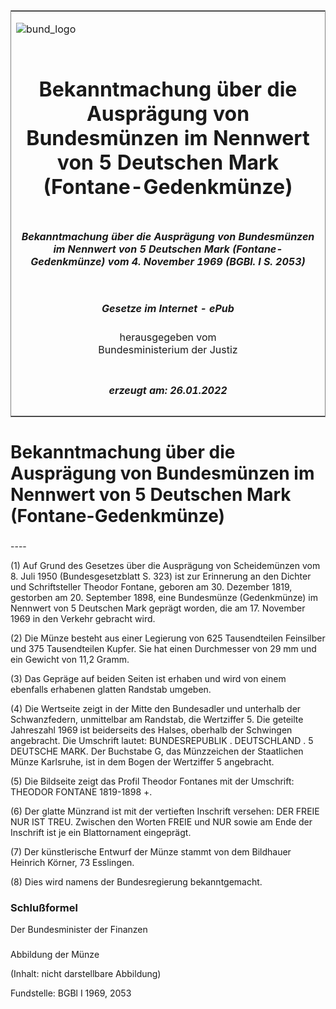 <span id="DECKBLATT.html"></span>

<table border="0" frame="border" width="100%">

<tr valign="top">

<td align="left">

![bund\_logo](BfJ_2021_Web_de_de.gif)

</td>

<td align="right">

 

</td>

</tr>

<tr align="center" valign="middle">

<td colspan="2">

# Bekanntmachung über die Ausprägung von Bundesmünzen im Nennwert von 5 Deutschen Mark (Fontane-Gedenkmünze)

</td>

</tr>

<tr align="center" valign="middle">

<td colspan="2">

##### Bekanntmachung über die Ausprägung von Bundesmünzen im Nennwert von 5 Deutschen Mark (Fontane-Gedenkmünze) vom 4. November 1969 (BGBl. I S. 2053)

</td>

</tr>

<tr align="center" valign="middle">

<td colspan="2">

  
  

##### Gesetze im Internet - ePub  
  
herausgegeben vom  
Bundesministerium der Justiz

</td>

</tr>

<tr align="center" valign="bottom">

<td colspan="2">

  
  

##### erzeugt am: 26.01.2022

</td>

</tr>

</table>

<span id="BJNR020530969.html"></span>

# Bekanntmachung über die Ausprägung von Bundesmünzen im Nennwert von 5 Deutschen Mark (Fontane-Gedenkmünze)

<span id="BJNR020530969BJNE000100307.html"></span>

###   
\----

<div>

<div class="jnhtml">

<div>

<div class="jurAbsatz">

(1) Auf Grund des Gesetzes über die Ausprägung von Scheidemünzen vom 8.
Juli 1950 (Bundesgesetzblatt S. 323) ist zur Erinnerung an den Dichter
und Schriftsteller Theodor Fontane, geboren am 30. Dezember 1819,
gestorben am 20. September 1898, eine Bundesmünze (Gedenkmünze) im
Nennwert von 5 Deutschen Mark geprägt worden, die am 17. November 1969
in den Verkehr gebracht wird.

</div>

<div class="jurAbsatz">

(2) Die Münze besteht aus einer Legierung von 625 Tausendteilen
Feinsilber und 375 Tausendteilen Kupfer. Sie hat einen Durchmesser von
29 mm und ein Gewicht von 11,2 Gramm.

</div>

<div class="jurAbsatz">

(3) Das Gepräge auf beiden Seiten ist erhaben und wird von einem
ebenfalls erhabenen glatten Randstab umgeben.

</div>

<div class="jurAbsatz">

(4) Die Wertseite zeigt in der Mitte den Bundesadler und unterhalb der
Schwanzfedern, unmittelbar am Randstab, die Wertziffer 5. Die geteilte
Jahreszahl 1969 ist beiderseits des Halses, oberhalb der Schwingen
angebracht. Die Umschrift lautet: BUNDESREPUBLIK . DEUTSCHLAND . 5
DEUTSCHE MARK. Der Buchstabe G, das Münzzeichen der Staatlichen Münze
Karlsruhe, ist in dem Bogen der Wertziffer 5 angebracht.

</div>

<div class="jurAbsatz">

(5) Die Bildseite zeigt das Profil Theodor Fontanes mit der Umschrift:
THEODOR FONTANE 1819-1898 +.

</div>

<div class="jurAbsatz">

(6) Der glatte Münzrand ist mit der vertieften Inschrift versehen: DER
FREIE NUR IST TREU. Zwischen den Worten FREIE und NUR sowie am Ende der
Inschrift ist je ein Blattornament eingeprägt.

</div>

<div class="jurAbsatz">

(7) Der künstlerische Entwurf der Münze stammt von dem Bildhauer
Heinrich Körner, 73 Esslingen.

</div>

<div class="jurAbsatz">

(8) Dies wird namens der Bundesregierung bekanntgemacht.

</div>

</div>

</div>

</div>

<span id="BJNR020530969BJNE000200307.html"></span>

### Schlußformel  

<div>

<div class="jnhtml">

<div>

<div class="jurAbsatz">

<span class="SP">Der Bundesminister der Finanzen</span>

</div>

</div>

</div>

</div>

<span id="BJNR020530969BJNE000300307.html"></span>

###   
Abbildung der Münze

<div>

<div class="jnhtml">

<div>

<div class="jurAbsatz">

(Inhalt: nicht darstellbare Abbildung)  

<div class="kommentar_Fundstelle">

Fundstelle: BGBl I 1969, 2053

</div>

</div>

</div>

</div>

</div>
